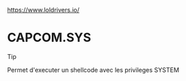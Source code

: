 
https://www.loldrivers.io/


# CAPCOM.SYS

> [!TIP]
> Permet d'executer un shellcode avec les privileges SYSTEM

